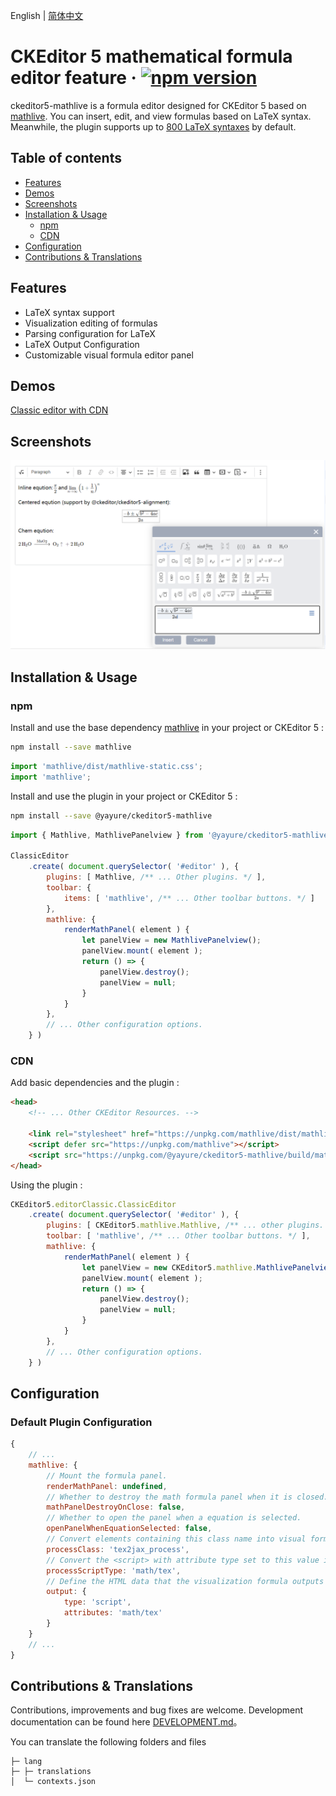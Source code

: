 English | [简体中文](./README.zh-CN.md)

CKEditor 5 mathematical formula editor feature &middot; [![npm version](https://img.shields.io/npm/v/@yayure/ckeditor5-mathlive.svg?style=flat)](https://www.npmjs.com/package/@yayure/ckeditor5-mathlive)
==========================
ckeditor5-mathlive is a formula editor designed for CKEditor 5 based on [mathlive](https://cortexjs.io/mathlive). You can insert, edit, and view formulas based on LaTeX syntax. Meanwhile, the plugin supports up to [800 LaTeX syntaxes](https://cortexjs.io/mathlive/reference/commands) by default.

## Table of contents

- [Features](#features)
- [Demos](#demos)
- [Screenshots](#screenshots)
- [Installation & Usage](#installation--usage)
  - [npm](#npm)
  - [CDN](#cdn)
- [Configuration](#configuration)
- [Contributions & Translations](#contributions--translations)

## Features

- LaTeX syntax support
- Visualization editing of formulas
- Parsing configuration for LaTeX
- LaTeX Output Configuration
- Customizable visual formula editor panel

## Demos

[Classic editor with CDN](https://jsfiddle.net/Yayure/ymph7stk/)

## Screenshots

![Screenshot 1](/screenshots/1.png?raw=true "Screenshot 1")

## Installation & Usage

### npm

Install and use the base dependency [mathlive](https://www.npmjs.com/package/mathlive) in your project or CKEditor 5 :

```bash
npm install --save mathlive
```

```js
import 'mathlive/dist/mathlive-static.css';
import 'mathlive';
```

Install and use the plugin in your project or CKEditor 5 :

```bash
npm install --save @yayure/ckeditor5-mathlive
```

```js
import { Mathlive, MathlivePanelview } from '@yayure/ckeditor5-mathlive';

ClassicEditor
    .create( document.querySelector( '#editor' ), {
        plugins: [ Mathlive, /** ... Other plugins. */ ],
        toolbar: {
            items: [ 'mathlive', /** ... Other toolbar buttons. */ ]
        },
        mathlive: {
            renderMathPanel( element ) {
                let panelView = new MathlivePanelview();
                panelView.mount( element );
                return () => {
                    panelView.destroy();
                    panelView = null;
                }
            }
        },
        // ... Other configuration options.
    } )
```

### CDN

Add basic dependencies and the plugin :

```html
<head>
    <!-- ... Other CKEditor Resources. -->

    <link rel="stylesheet" href="https://unpkg.com/mathlive/dist/mathlive-static.css" />
    <script defer src="https://unpkg.com/mathlive"></script>
    <script src="https://unpkg.com/@yayure/ckeditor5-mathlive/build/mathlive.js"></script>
</head>
```

Using the plugin :

```js
CKEditor5.editorClassic.ClassicEditor
    .create( document.querySelector( '#editor' ), {
        plugins: [ CKEditor5.mathlive.Mathlive, /** ... other plugins. */ ],
        toolbar: [ 'mathlive', /** ... Other toolbar buttons. */ ],
        mathlive: {
            renderMathPanel( element ) {
                let panelView = new CKEditor5.mathlive.MathlivePanelview();
                panelView.mount( element );
                return () => {
                    panelView.destroy();
                    panelView = null;
                }
            }
        },
        // ... Other configuration options.
    } )
```

## Configuration

### Default Plugin Configuration

```js
{
    // ...
    mathlive: {
        // Mount the formula panel.
        renderMathPanel: undefined,
        // Whether to destroy the math formula panel when it is closed.
        mathPanelDestroyOnClose: false,
        // Whether to open the panel when a equation is selected.
        openPanelWhenEquationSelected: false,
        // Convert elements containing this class name into visual formula displays. e.g. <span class="tex2jax_process">\sqrt{\frac{a}{b}}</span>
        processClass: 'tex2jax_process',
        // Convert the <script> with attribute type set to this value into visual formula displays. e.g. <script type="math/tex">\sqrt{\frac{a}{b}}</script>
        processScriptType: 'math/tex',
        // Define the HTML data that the visualization formula outputs in CKEditor. e.g. { type: 'script', attributes: { type: 'math/tex' } } => <script type="math/tex">\sqrt{\frac{a}{b}}</script>
        output: {
            type: 'script',
            attributes: 'math/tex'
        }
    }
    // ...
}
```

## Contributions & Translations
Contributions, improvements and bug fixes are welcome. Development documentation can be found here [DEVELOPMENT.md](./DEVELOPMENT.md)。

You can translate the following folders and files

```
├─ lang
├─ ├─ translations
│  └─ contexts.json
```
